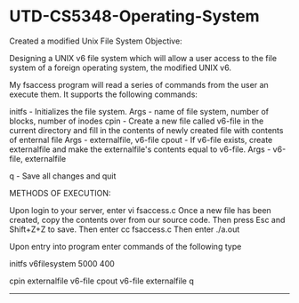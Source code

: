 # UTD-CS5348-Operating-System
Created a modified Unix File System
Objective:

Designing a UNIX v6 file system which will allow a user access to the file system of a foreign operating system, the modified UNIX v6.

My fsaccess program will read a series of commands from the user an execute them. It supports the following commands:

initfs - Initializes the file system. Args - name of file system, number of blocks, number of inodes
cpin - Create a new file called v6-file in the current directory and fill in the contents of newly created file with contents of enternal file Args - externalfile, v6-file
cpout - If v6-file exists, create externalfile and make the externalfile's contents equal to v6-file. Args - v6-file, externalfile

q - Save all changes and quit


METHODS OF EXECUTION:

Upon login to your server, enter vi fsaccess.c Once a new file has been created, copy the contents over from our source code. Then press Esc and Shift+Z+Z to save. Then enter cc fsaccess.c Then enter ./a.out

Upon entry into program enter commands of the following type

initfs v6filesystem 5000 400

cpin externalfile v6-file
cpout v6-file externalfile
q

******************************************************************************************************
